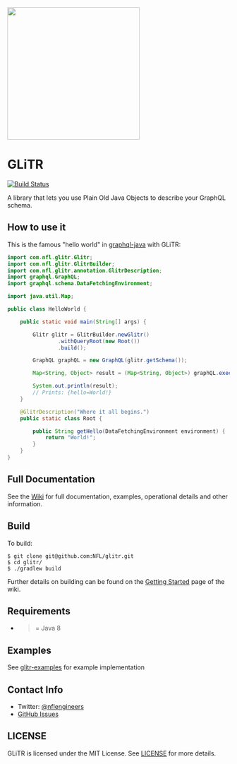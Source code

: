 <img src="http://static.nfl.com/static/content/public/static/img/logos/nfl-engineering-light.svg" width="300" />

# GLiTR

[![Build Status](https://travis-ci.com/nfl/glitr.svg?token=Qo6bav9EZzhnpwg6Mz2z&branch=master)](https://travis-ci.com/nfl/glitr)

A library that lets you use Plain Old Java Objects to describe your GraphQL schema.

## How to use it

This is the famous "hello world" in [graphql-java](https://github.com/graphql-java/graphql-java) with GLiTR:

```java
import com.nfl.glitr.Glitr;
import com.nfl.glitr.GlitrBuilder;
import com.nfl.glitr.annotation.GlitrDescription;
import graphql.GraphQL;
import graphql.schema.DataFetchingEnvironment;

import java.util.Map;

public class HelloWorld {

    public static void main(String[] args) {

        Glitr glitr = GlitrBuilder.newGlitr()
                .withQueryRoot(new Root())
                .build();

        GraphQL graphQL = new GraphQL(glitr.getSchema());

        Map<String, Object> result = (Map<String, Object>) graphQL.execute("{hello}").getData();

        System.out.println(result);
        // Prints: {hello=World!}
    }

    @GlitrDescription("Where it all begins.")
    public static class Root {

        public String getHello(DataFetchingEnvironment environment) {
            return "World!";
        }
    }
}
```

## Full Documentation

See the [Wiki](https://github.com/NFL/glitr/wiki/) for full documentation, examples, operational details and other information.

## Build

To build:

```
$ git clone git@github.com:NFL/glitr.git
$ cd glitr/
$ ./gradlew build
```

Further details on building can be found on the [Getting Started](https://github.com/NFL/glitr/wiki/Getting-Started) page of the wiki.

## Requirements

 - >= Java 8

## Examples 

See [glitr-examples](https://github.com/nfl/glitr-examples) for example implementation

## Contact Info

- Twitter: [@nflengineers](http://twitter.com/nflengineers)
- [GitHub Issues](https://github.com/NFL/glitr/issues)


## LICENSE

GLiTR is licensed under the MIT License. See [LICENSE](LICENSE) for more details.
